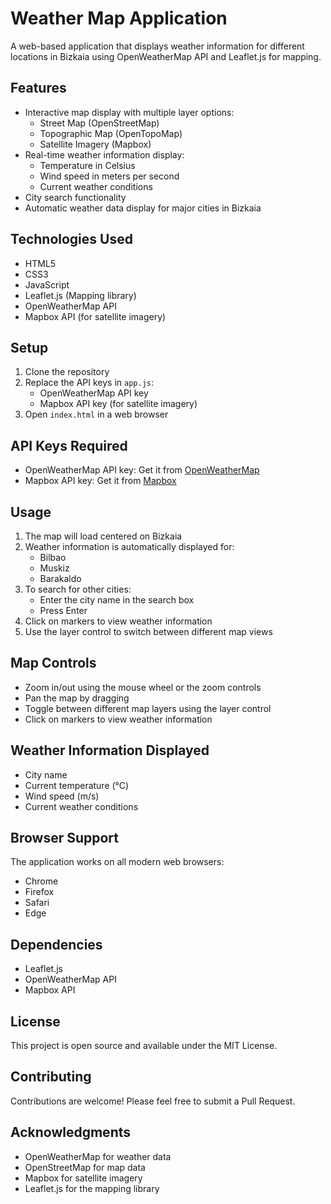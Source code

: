 # Weather Map Application

A web-based application that displays weather information for different locations in Bizkaia using OpenWeatherMap API and Leaflet.js for mapping.

## Features

- Interactive map display with multiple layer options:
  - Street Map (OpenStreetMap)
  - Topographic Map (OpenTopoMap)
  - Satellite Imagery (Mapbox)
- Real-time weather information display:
  - Temperature in Celsius
  - Wind speed in meters per second
  - Current weather conditions
- City search functionality
- Automatic weather data display for major cities in Bizkaia

## Technologies Used

- HTML5
- CSS3
- JavaScript
- Leaflet.js (Mapping library)
- OpenWeatherMap API
- Mapbox API (for satellite imagery)

## Setup

1. Clone the repository
2. Replace the API keys in `app.js`:
   - OpenWeatherMap API key
   - Mapbox API key (for satellite imagery)
3. Open `index.html` in a web browser

## API Keys Required

- OpenWeatherMap API key: Get it from [OpenWeatherMap](https://openweathermap.org/api)
- Mapbox API key: Get it from [Mapbox](https://www.mapbox.com/)

## Usage

1. The map will load centered on Bizkaia
2. Weather information is automatically displayed for:
   - Bilbao
   - Muskiz
   - Barakaldo
3. To search for other cities:
   - Enter the city name in the search box
   - Press Enter
4. Click on markers to view weather information
5. Use the layer control to switch between different map views

## Map Controls

- Zoom in/out using the mouse wheel or the zoom controls
- Pan the map by dragging
- Toggle between different map layers using the layer control
- Click on markers to view weather information

## Weather Information Displayed

- City name
- Current temperature (°C)
- Wind speed (m/s)
- Current weather conditions

## Browser Support

The application works on all modern web browsers:
- Chrome
- Firefox
- Safari
- Edge

## Dependencies

- Leaflet.js
- OpenWeatherMap API
- Mapbox API

## License

This project is open source and available under the MIT License.

## Contributing

Contributions are welcome! Please feel free to submit a Pull Request.

## Acknowledgments

- OpenWeatherMap for weather data
- OpenStreetMap for map data
- Mapbox for satellite imagery
- Leaflet.js for the mapping library
